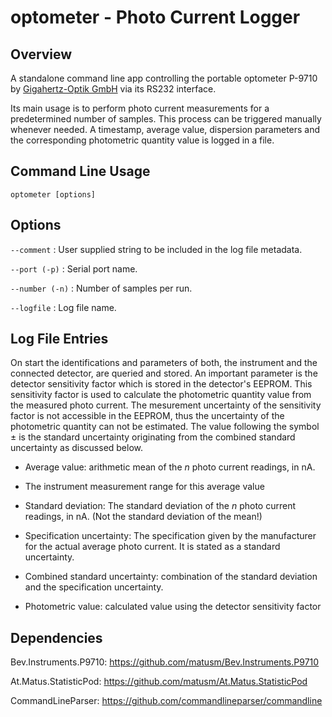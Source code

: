 optometer - Photo Current Logger
================================

## Overview

A standalone command line app controlling the portable optometer P-9710 by [Gigahertz-Optik GmbH](https://www.gigahertz-optik.com/) via its RS232 interface.

Its main usage is to perform photo current measurements for a predetermined number of samples. This process can be triggered manually whenever needed. A timestamp, average value, dispersion parameters and the corresponding photometric quantity value is logged in a file.

## Command Line Usage

```
optometer [options]
```

## Options

`--comment` : User supplied string to be included in the log file metadata.

`--port (-p)` : Serial port name.

`--number (-n)` : Number of samples per run.

`--logfile` : Log file name.


## Log File Entries

On start the identifications and parameters of both, the instrument and the connected detector, are queried and stored. An important parameter is the detector sensitivity factor which is stored in the detector's EEPROM. This sensitivity factor is used to calculate the photometric quantity value from the measured photo current. The mesurement uncertainty of the sensitivity factor is not accessible in the EEPROM, thus the uncertainty of the photometric quantity can not be estimated. The value following the symbol ± is the standard uncertainty originating from the combined standard uncertainty as discussed below.

* Average value: arithmetic mean of the *n* photo current readings, in nA.                 

* The instrument measurement range for this average value

* Standard deviation: The standard deviation of the *n* photo current readings, in nA. (Not the standard deviation of the mean!)

* Specification uncertainty: The specification given by the manufacturer for the actual average photo current. It is stated as a standard uncertainty. 

* Combined standard uncertainty: combination of the standard deviation and the specification uncertainty.

* Photometric value: calculated value using the detector sensitivity factor


## Dependencies

Bev.Instruments.P9710: https://github.com/matusm/Bev.Instruments.P9710

At.Matus.StatisticPod: https://github.com/matusm/At.Matus.StatisticPod

CommandLineParser: https://github.com/commandlineparser/commandline 
